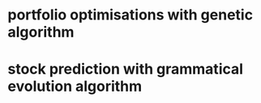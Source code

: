 ## 

# portfolio optimisations with genetic algorithm

# stock prediction with grammatical evolution algorithm


